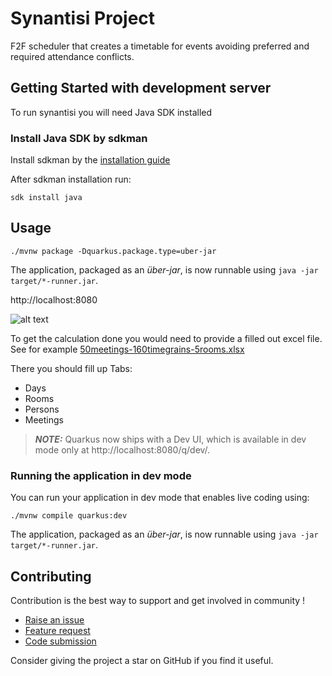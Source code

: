 # Synantisi Project

F2F scheduler that creates a timetable for events avoiding preferred and required attendance conflicts.

## Getting Started with development server

To run synantisi you will need Java SDK installed

### Install Java SDK by sdkman

Install sdkman by the [installation guide](https://sdkman.io/install)

After sdkman installation run:

```shell script
sdk install java
```

## Usage

```shell script
./mvnw package -Dquarkus.package.type=uber-jar
```

The application, packaged as an _über-jar_, is now runnable using `java -jar target/*-runner.jar`.

http://localhost:8080

![alt text](http://url/to/img.png)

To get the calculation done you would need to provide a filled out
excel file. See for example [50meetings-160timegrains-5rooms.xlsx](50meetings-160timegrains-5rooms.xlsx)

There you should fill up Tabs:

- Days
- Rooms
- Persons
- Meetings

> **_NOTE:_**  Quarkus now ships with a Dev UI, which is available in dev mode only at http://localhost:8080/q/dev/.

### Running the application in dev mode

You can run your application in dev mode that enables live coding using:

```shell script
./mvnw compile quarkus:dev
```

The application, packaged as an _über-jar_, is now runnable using `java -jar target/*-runner.jar`.

## Contributing

Contribution is the best way to support and get involved in community !

- [Raise an issue](https://github.com/dupliaka/synantisi/issues)
- [Feature request](https://github.com/dupliaka/synantisi/issues)
- [Code submission](https://github.com/dupliaka/synantisi/pulls)

Consider giving the project a star on GitHub if you find it useful.


